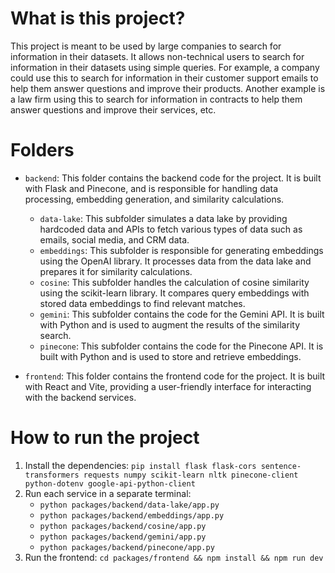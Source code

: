 # What is this project?

This project is meant to be used by large companies to search for information in their datasets. It allows non-technical users to search for information in their datasets using simple queries. For example, a company could use this to search for information in their customer support emails to help them answer questions and improve their products. Another example is a law firm using this to search for information in contracts to help them answer questions and improve their services, etc.

# Folders

- `backend`: This folder contains the backend code for the project. It is built with Flask and Pinecone, and is responsible for handling data processing, embedding generation, and similarity calculations.
  - `data-lake`: This subfolder simulates a data lake by providing hardcoded data and APIs to fetch various types of data such as emails, social media, and CRM data.
  - `embeddings`: This subfolder is responsible for generating embeddings using the OpenAI library. It processes data from the data lake and prepares it for similarity calculations.
  - `cosine`: This subfolder handles the calculation of cosine similarity using the scikit-learn library. It compares query embeddings with stored data embeddings to find relevant matches.
  - `gemini`: This subfolder contains the code for the Gemini API. It is built with Python and is used to augment the results of the similarity search.
  - `pinecone`: This subfolder contains the code for the Pinecone API. It is built with Python and is used to store and retrieve embeddings.

- `frontend`: This folder contains the frontend code for the project. It is built with React and Vite, providing a user-friendly interface for interacting with the backend services.


# How to run the project

1. Install the dependencies: `pip install flask flask-cors sentence-transformers requests numpy scikit-learn nltk pinecone-client python-dotenv google-api-python-client`
2. Run each service in a separate terminal:
    - `python packages/backend/data-lake/app.py`
    - `python packages/backend/embeddings/app.py`
    - `python packages/backend/cosine/app.py`
    - `python packages/backend/gemini/app.py`
    - `python packages/backend/pinecone/app.py`
3. Run the frontend: `cd packages/frontend && npm install && npm run dev`